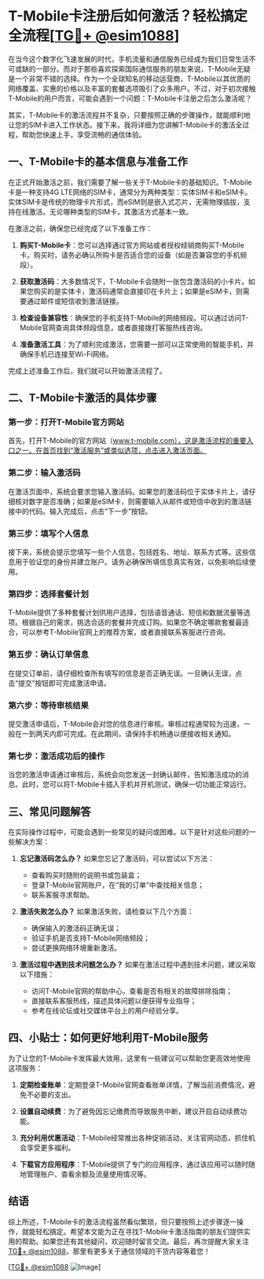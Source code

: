 # T-Mobile卡注册后如何激活？轻松搞定全流程[[TG💪+ @esim1088](https://t.me/s/esim1088)]

在当今这个数字化飞速发展的时代，手机流量和通信服务已经成为我们日常生活不可或缺的一部分。而对于那些喜欢探索国际通信服务的朋友来说，T-Mobile无疑是一个非常不错的选择。作为一个全球知名的移动运营商，T-Mobile以其优质的网络覆盖、实惠的价格以及丰富的套餐选项吸引了众多用户。不过，对于初次接触T-Mobile的用户而言，可能会遇到一个问题：T-Mobile卡注册之后怎么激活呢？

其实，T-Mobile卡的激活流程并不复杂，只要按照正确的步骤操作，就能顺利地让您的SIM卡进入工作状态。接下来，我将详细为您讲解T-Mobile卡的激活全过程，帮助您快速上手，享受流畅的通信体验。

## 一、T-Mobile卡的基本信息与准备工作

在正式开始激活之前，我们需要了解一些关于T-Mobile卡的基础知识。T-Mobile卡是一种支持4G LTE网络的SIM卡，通常分为两种类型：实体SIM卡和eSIM卡。实体SIM卡是传统的物理卡片形式，而eSIM则是嵌入式芯片，无需物理插拔，支持在线激活。无论哪种类型的SIM卡，其激活方式基本一致。

在激活之前，确保您已经完成了以下准备工作：

1. **购买T-Mobile卡**：您可以选择通过官方网站或者授权经销商购买T-Mobile卡。购买时，请务必确认所购卡是否适合您的设备（如是否兼容您的手机频段）。
   
2. **获取激活码**：大多数情况下，T-Mobile卡会随附一张包含激活码的小卡片。如果您购买的是实体卡，激活码通常会直接印在卡片上；如果是eSIM卡，则需要通过邮件或短信收到激活链接。

3. **检查设备兼容性**：确保您的手机支持T-Mobile的网络频段。可以通过访问T-Mobile官网查询具体频段信息，或者直接拨打客服热线咨询。

4. **准备激活工具**：为了顺利完成激活，您需要一部可以正常使用的智能手机，并确保手机已连接至Wi-Fi网络。

完成上述准备工作后，我们就可以开始激活流程了。

## 二、T-Mobile卡激活的具体步骤

### 第一步：打开T-Mobile官方网站

首先，打开T-Mobile的官方网站（www.t-mobile.com），这是激活流程的重要入口之一。在首页找到“激活服务”或类似选项，点击进入激活页面。

### 第二步：输入激活码

在激活页面中，系统会要求您输入激活码。如果您的激活码位于实体卡片上，请仔细核对数字是否准确；如果是eSIM卡，则需要输入从邮件或短信中收到的激活链接中的代码。输入完成后，点击“下一步”按钮。

### 第三步：填写个人信息

接下来，系统会提示您填写一些个人信息，包括姓名、地址、联系方式等。这些信息用于验证您的身份并建立账户。请务必确保所填信息真实有效，以免影响后续使用。

### 第四步：选择套餐计划

T-Mobile提供了多种套餐计划供用户选择，包括语音通话、短信和数据流量等选项。根据自己的需求，挑选合适的套餐并完成订购。如果您不确定哪款套餐最适合，可以参考T-Mobile官网上的推荐方案，或者直接联系客服进行咨询。

### 第五步：确认订单信息

在提交订单前，请仔细检查所有填写的信息是否正确无误。一旦确认无误，点击“提交”按钮即可完成激活申请。

### 第六步：等待审核结果

提交激活申请后，T-Mobile会对您的信息进行审核。审核过程通常较为迅速，一般在一到两天内即可完成。在此期间，请保持手机畅通以便接收相关通知。

### 第七步：激活成功后的操作

当您的激活申请通过审核后，系统会向您发送一封确认邮件，告知激活成功的消息。此时，您可以将T-Mobile卡插入手机并开机测试，确保一切功能正常运行。

## 三、常见问题解答

在实际操作过程中，可能会遇到一些常见的疑问或困难。以下是针对这些问题的一些解决方案：

1. **忘记激活码怎么办？**
   如果您忘记了激活码，可以尝试以下方法：
   - 查看购买时随附的说明书或包装盒；
   - 登录T-Mobile官网账户，在“我的订单”中查找相关信息；
   - 联系客服寻求帮助。

2. **激活失败怎么办？**
   如果激活失败，请检查以下几个方面：
   - 确保输入的激活码正确无误；
   - 验证手机是否支持T-Mobile网络频段；
   - 尝试更换网络环境重新激活。

3. **激活过程中遇到技术问题怎么办？**
   如果在激活过程中遇到技术问题，建议采取以下措施：
   - 访问T-Mobile官网的帮助中心，查看是否有相关的故障排除指南；
   - 直接联系客服热线，描述具体问题以便获得专业指导；
   - 参考在线论坛或社交媒体平台上的用户经验分享。

## 四、小贴士：如何更好地利用T-Mobile服务

为了让您的T-Mobile卡发挥最大效用，这里有一些建议可以帮助您更高效地使用这项服务：

1. **定期检查账单**：定期登录T-Mobile官网查看账单详情，了解当前消费情况，避免不必要的支出。

2. **设置自动续费**：为了避免因忘记缴费而导致服务中断，建议开启自动续费功能。

3. **充分利用优惠活动**：T-Mobile经常推出各种促销活动，关注官网动态，抓住机会享受更多福利。

4. **下载官方应用程序**：T-Mobile提供了专门的应用程序，通过该应用可以随时随地管理账户、查看余额及流量使用情况等。

## 结语

综上所述，T-Mobile卡的激活流程虽然看似繁琐，但只要按照上述步骤逐一操作，就能轻松搞定。希望本文能为正在寻找T-Mobile卡激活指南的朋友们提供实用的帮助。如果您还有其他疑问，欢迎随时留言交流。最后，再次提醒大家关注[TG💪+ @esim1088](https://t.me/s/esim1088)，那里有更多关于通信领域的干货内容等着您！

[[TG💪+ @esim1088](https://t.me/s/esim1088) ![Image](https://i.postimg.cc/4NQfJmqS/Snipaste-2025-05-13-00-14-12.png)]
